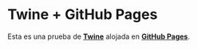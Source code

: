 # Twine + GitHub Pages

Esta es una prueba de <a href="https://twinery.org/" target="_blank"><strong>Twine</strong></a> alojada en <a href="https://pages.github.com/" target="_blank"><strong>GitHub Pages</strong></a>.
